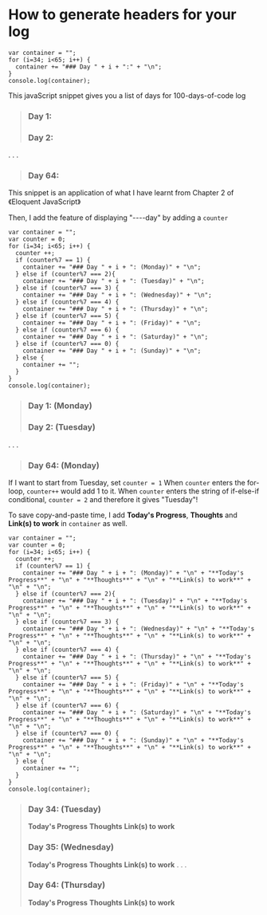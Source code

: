 # How to generate headers for your log

```
var container = "";
for (i=34; i<65; i++) {
  container += "### Day " + i + ":" + "\n";
}
console.log(container);
```
This javaScript snippet gives you a list of days for 100-days-of-code log
> ### Day 1:
> ### Day 2:
.
.
.
> ### Day 64:

This snippet is an application of what I have learnt from Chapter 2 of《Eloquent JavaScript》

Then, I add the feature of displaying "----day" by adding a `counter`
```
var container = "";
var counter = 0;
for (i=34; i<65; i++) {
  counter ++;
  if (counter%7 == 1) {
    container += "### Day " + i + ": (Monday)" + "\n";
  } else if (counter%7 === 2){
    container += "### Day " + i + ": (Tuesday)" + "\n";
  } else if (counter%7 === 3) {
    container += "### Day " + i + ": (Wednesday)" + "\n";
  } else if (counter%7 === 4) {
    container += "### Day " + i + ": (Thursday)" + "\n";
  } else if (counter%7 === 5) {
    container += "### Day " + i + ": (Friday)" + "\n";
  } else if (counter%7 === 6) {
    container += "### Day " + i + ": (Saturday)" + "\n";
  } else if (counter%7 === 0) {
    container += "### Day " + i + ": (Sunday)" + "\n";
  } else {
    container += "";
  }
}
console.log(container);
```
> ### Day 1: (Monday)
> ### Day 2: (Tuesday)
.
.
.
> ### Day 64: (Monday)

If I want to start from Tuesday, set `counter = 1`
When `counter` enters the for-loop, `counter++` would add 1 to it.
When `counter` enters the string of if-else-if conditional, `counter = 2` and therefore it gives "Tuesday"!

To save copy-and-paste time, I add **Today's Progress**, **Thoughts** and **Link(s) to work** in `container` as well.

```
var container = "";
var counter = 0;
for (i=34; i<65; i++) {
  counter ++;
  if (counter%7 == 1) {
    container += "### Day " + i + ": (Monday)" + "\n" + "**Today's Progress**" + "\n" + "**Thoughts**" + "\n" + "**Link(s) to work**" + "\n" + "\n";
  } else if (counter%7 === 2){
    container += "### Day " + i + ": (Tuesday)" + "\n" + "**Today's Progress**" + "\n" + "**Thoughts**" + "\n" + "**Link(s) to work**" + "\n" + "\n";
  } else if (counter%7 === 3) {
    container += "### Day " + i + ": (Wednesday)" + "\n" + "**Today's Progress**" + "\n" + "**Thoughts**" + "\n" + "**Link(s) to work**" + "\n" + "\n";
  } else if (counter%7 === 4) {
    container += "### Day " + i + ": (Thursday)" + "\n" + "**Today's Progress**" + "\n" + "**Thoughts**" + "\n" + "**Link(s) to work**" + "\n" + "\n";
  } else if (counter%7 === 5) {
    container += "### Day " + i + ": (Friday)" + "\n" + "**Today's Progress**" + "\n" + "**Thoughts**" + "\n" + "**Link(s) to work**" + "\n" + "\n";
  } else if (counter%7 === 6) {
    container += "### Day " + i + ": (Saturday)" + "\n" + "**Today's Progress**" + "\n" + "**Thoughts**" + "\n" + "**Link(s) to work**" + "\n" + "\n";
  } else if (counter%7 === 0) {
    container += "### Day " + i + ": (Sunday)" + "\n" + "**Today's Progress**" + "\n" + "**Thoughts**" + "\n" + "**Link(s) to work**" + "\n" + "\n";
  } else {
    container += "";
  }
}
console.log(container);
```

>### Day 34: (Tuesday)
>**Today's Progress**
>**Thoughts**
>**Link(s) to work**
>
>### Day 35: (Wednesday)
>**Today's Progress**
>**Thoughts**
>**Link(s) to work**
.
.
.
>### Day 64: (Thursday)
>**Today's Progress**
>**Thoughts**
>**Link(s) to work**

